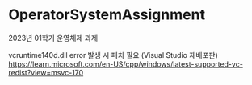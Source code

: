 # OperatorSystemAssignment
2023년 01학기 운영체제 과제

vcruntime140d.dll error 발생 시 패치 필요 (Visual Studio 재배포판)
https://learn.microsoft.com/en-US/cpp/windows/latest-supported-vc-redist?view=msvc-170
